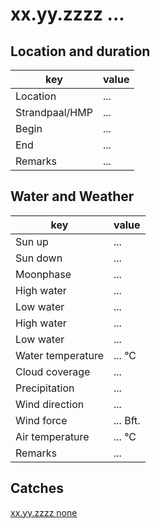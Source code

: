 # xx.yy.zzzz ...

## Location and duration

key | value |
----|-------|
Location | ... |
Strandpaal/HMP | ... |
Begin | ... |
End | ... |
Remarks | ... |

## Water and Weather

key | value |
----|-------|
Sun up | ... |
Sun down | ... |
Moonphase | ... |
High water | ... |
Low water | ... |
High water | ... |
Low water | ... |
Water temperature | ... °C |
Cloud coverage | ... |
Precipitation | ... |
Wind direction | ... |
Wind force | ... Bft. |
Air temperature | ... °C |
Remarks | ... |

## Catches

[xx.yy.zzzz none](catches/template_none.md)


